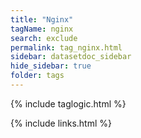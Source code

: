 ```yaml
---
title: "Nginx"
tagName: nginx
search: exclude
permalink: tag_nginx.html
sidebar: datasetdoc_sidebar
hide_sidebar: true
folder: tags
---
```

{% include taglogic.html %}

{% include links.html %}
